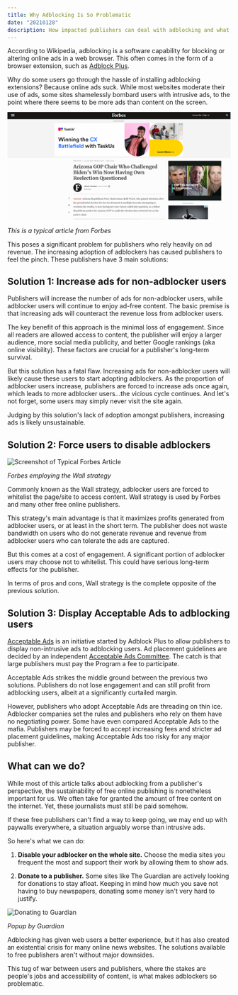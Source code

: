```yaml
---
title: Why Adblocking Is So Problematic
date: "20210128"
description: How impacted publishers can deal with adblocking and what we should do about this.
---
```

According to Wikipedia, adblocking is a software capability for blocking or altering online ads in a web browser. This often comes in the form of a browser extension, such as [Adblock Plus](https://adblockplus.org/).

Why do some users go through the hassle of installing adblocking extensions? Because online ads suck. While most websites moderate their use of ads, some sites shamelessly bombard users with intrusive ads, to the point where there seems to be more ads than content on the screen.

![Screenshot of Typical Forbes Article](/images/uploads/forbes.png)

*This is a typical article from Forbes*

This poses a significant problem for publishers who rely heavily on ad revenue. The increasing adoption of adblockers has caused publishers to feel the pinch. These publishers have 3 main solutions:

## Solution 1: Increase ads for non-adblocker users

Publishers will increase the number of ads for non-adblocker users, while adblocker users will continue to enjoy ad-free content. The basic premise is that increasing ads will counteract the revenue loss from adblocker users.

The key benefit of this approach is the minimal loss of engagement. Since all readers are allowed access to content, the publisher will enjoy a larger audience, more social media publicity, and better Google rankings (aka online visibility). These factors are crucial for a publisher's long-term survival.

But this solution has a fatal flaw. Increasing ads for non-adblocker users will likely cause these users to start adopting adblockers. As the proportion of adblocker users increase, publishers are forced to increase ads once again, which leads to more adblocker users...the vicious cycle continues. And let's not forget, some users may simply never visit the site again.

Judging by this solution's lack of adoption amongst publishers, increasing ads is likely unsustainable.

## Solution 2: Force users to disable adblockers

![Screenshot of Typical Forbes Article](/images/uploads/forbes_adblock_wall.png)

*Forbes employing the Wall strategy*

Commonly known as the Wall strategy, adblocker users are forced to whitelist the page/site to access content. Wall strategy is used by Forbes and many other free online publishers.

This strategy's main advantage is that it maximizes profits generated from adblocker users, or at least in the short term. The publisher does not waste bandwidth on users who do not generate revenue and revenue from adblocker users who can tolerate the ads are captured.

But this comes at a cost of engagement. A significant portion of adblocker users may choose not to whitelist. This could have serious long-term effects for the publisher.

In terms of pros and cons, Wall strategy is the complete opposite of the previous solution.

## Solution 3: Display Acceptable Ads to adblocking users

[Acceptable Ads](https://acceptableads.com/) is an initiative started by Adblock Plus to allow publishers to display non-intrusive ads to adblocking users. Ad placement guidelines are decided by an independent [Acceptable Ads Committee](https://www.acceptableadscommittee.org/the-standard/). The catch is that large publishers must pay the Program a fee to participate.

Acceptable Ads strikes the middle ground between the previous two solutions. Publishers do not lose engagement and can still profit from adblocking users, albeit at a significantly curtailed margin.

However, publishers who adopt Acceptable Ads are threading on thin ice. Adblocker companies set the rules and publishers who rely on them have no negotiating power. Some have even compared Acceptable Ads to the mafia. Publishers may be forced to accept increasing fees and stricter ad placement guidelines, making Acceptable Ads too risky for any major publisher.

## What can we do?

While most of this article talks about adblocking from a publisher's perspective, the sustainability of free online publishing is nonetheless important for us. We often take for granted the amount of free content on the internet. Yet, these journalists must still be paid somehow.

If these free publishers can't find a way to keep going, we may end up with paywalls everywhere, a situation arguably worse than intrusive ads.

So here's what we can do:
1. **Disable your adblocker on the whole site.** Choose the media sites you frequent the most and support their work by allowing them to show ads.

2. **Donate to a publisher.** Some sites like The Guardian are actively looking for donations to stay afloat. Keeping in mind how much you save not having to buy newspapers, donating some money isn't very hard to justify.

![Donating to Guardian](/images/uploads/guardian_donation.png)

*Popup by Guardian*

Adblocking has given web users a better experience, but it has also created an existential crisis for many online news websites. The solutions available to free publishers aren't without major downsides.

This tug of war between users and publishers, where the stakes are people's jobs and accessibility of content, is what makes adblockers so problematic.
